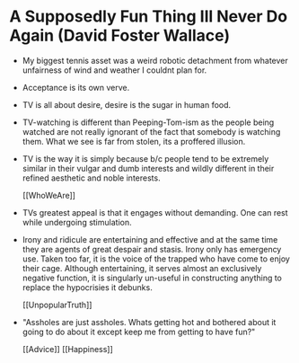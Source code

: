 # A Supposedly Fun Thing Ill Never Do Again (David Foster Wallace)

- My biggest tennis asset was a weird robotic detachment from whatever unfairness of wind and weather I couldnt plan for.

- Acceptance is its own verve.

- TV is all about desire, desire is the sugar in human food.

- TV-watching is different than Peeping-Tom-ism as the people being watched are not really ignorant of the fact that somebody is watching them.
  What we see is far from stolen, its a proffered illusion.
  
- TV is the way it is simply because b/c people tend to be extremely similar in their vulgar and dumb interests and wildly different in their refined aesthetic and noble interests.

  [[WhoWeAre]]

- TVs greatest appeal is that it engages without demanding. One can rest while undergoing stimulation.

- Irony and ridicule are entertaining and effective and at the same time they are agents of great despair and stasis.
   Irony only has emergency use. Taken too far, it is the voice of the trapped who have come to enjoy their cage.
   Although entertaining, it serves almost an exclusively negative function, it is singularly un-useful in constructing anything to replace the hypocrisies it debunks. 

   [[UnpopularTruth]]

- "Assholes are just assholes. Whats getting hot and bothered about it going to do about it except keep me from getting to have fun?"

  [[Advice]] [[Happiness]]

